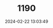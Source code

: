 ---
title: "1190"
category: "Anabarilius polylepis"
draft: false
date: 2024-02-22 13:03:49
languages:
  English: ["Big White Fish"]
  Chinese: ["Duo Lin Bai Yu", "Tao Hua Bai Yu", "Da Bai Yu"]
---